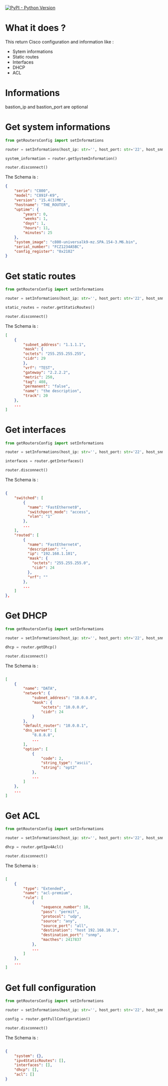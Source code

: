 [![PyPI - Python Version](https://img.shields.io/pypi/pyversions/netmiko.svg)](https://img.shields.io/pypi/pyversions/netmiko)

# What it does ?
This return Cisco configuration and information like :
 - Sytem informations
 - Static routes
 - Interfaces
 - DHCP
 - ACL

# Informations
bastion_ip and bastion_port are optional

# Get system informations
```python
from getRoutersConfig import setInformations

router = setInformations(host_ip: str='', host_port: str='22', host_snmp_community: str='public', user: str='', password: str='', bastion_ip: str='', bastion_port: str='')

system_information = router.getSystemInformation()

router.disconnect()
```

The Schema is :
```json
{
    "serie": "C800",
    "model": "C891F-K9",
    "version": "15.4(3)M6",
    "hostname": "THE_ROUTER",
    "uptime": {
        "years": 0,
        "weeks": 1,
        "days": 1,
        "hours": 11,
        "minutes": 25
    },
    "system_image": "c800-universalk9-mz.SPA.154-3.M6.bin",
    "serial_number": "FCZ1234A5BC",
    "config_register": "0x2102"
}
```

# Get static routes
```python
from getRoutersConfig import setInformations

router = setInformations(host_ip: str='', host_port: str='22', host_snmp_community: str='public', user: str='', password: str='', bastion_ip: str='', bastion_port: str='')

static_routes = router.getStaticRoutes()

router.disconnect()
```

The Schema is :
```json
[
    {
        "subnet_address": "1.1.1.1",
        "mask": {
        "octets": "255.255.255.255",
        "cidr": 29
        },
        "vrf": "TEST",
        "gateway": "2.2.2.2",
        "metric": 250,
        "tag": 408,
        "permanent": "false",
        "name": "the description",
        "track": 20
    },
    ...
]
```

# Get interfaces
```python
from getRoutersConfig import setInformations

router = setInformations(host_ip: str='', host_port: str='22', host_snmp_community: str='public', user: str='', password: str='', bastion_ip: str='', bastion_port: str='')

interfaces = router.getInterfaces()

router.disconnect()
```

The Schema is :
```json

{
    "switched": [
        {
          "name": "FastEthernet0",
          "switchport_mode": "access",
          "vlan": "1"
        },
        ...
    ],
    "routed": [
        {
          "name": "FastEthernet4",
          "description": "",
          "ip": "192.168.1.101",
          "mask": {
            "octets": "255.255.255.0",
            "cidr": 24
          },
          "vrf": ""
        },
        ...
    ]
},
```

# Get DHCP
```python
from getRoutersConfig import setInformations

router = setInformations(host_ip: str='', host_port: str='22', host_snmp_community: str='public', user: str='', password: str='', bastion_ip: str='', bastion_port: str='')

dhcp = router.getDhcp()

router.disconnect()
```

The Schema is :
```json

[
    {
        "name": "DATA",
        "network": {
            "subnet_address": "10.0.0.0",
            "mask": {
                "octets": "10.0.0.0",
                "cidr": 24
            }
        },
        "default_router": "10.0.0.1",
        "dns_server": [
            "8.8.8.8",
            ...
        ],
        "option": [
            {
                "code": 2,
                "string_type": "ascii",
                "string": "opt2"
            },
            ...
        ]
    },
    ...
]
```

# Get ACL
```python
from getRoutersConfig import setInformations

router = setInformations(host_ip: str='', host_port: str='22', host_snmp_community: str='public', user: str='', password: str='', bastion_ip: str='', bastion_port: str='')

dhcp = router.getIpv4Acl()

router.disconnect()
```

The Schema is :
```json

[
    {
        "type": "Extended",
        "name": "acl-premium",
        "rule": [
            {
                "sequence_number": 10,
                "pass": "permit",
                "protocol": "udp",
                "source": "any",
                "source_port": "all",
                "destination": "host 192.168.10.3",
                "destination_port": "snmp",
                "macthes": 2417837
            },
            ...
        ]
    },
    ...
]
```

# Get full configuration
```python
from getRoutersConfig import setInformations

router = setInformations(host_ip: str='', host_port: str='22', host_snmp_community: str='public', user: str='', password: str='', bastion_ip: str='', bastion_port: str='')

config = router.getFullConfiguration()

router.disconnect()
```

The Schema is :
```json

{
    "system": {},
    "ipv4StaticRoutes": [],
    "interfaces": [],
    "dhcp": [],
    "acl": []
}
```